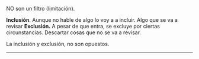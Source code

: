 NO son un filtro (limitación). 

**Inclusión**. Aunque no hable de algo lo voy a a incluir. Algo que se va a revisar
**Exclusión.** A pesar de que entra, se excluye por ciertas circunstancias. Descartar cosas que no se va a revisar.

La inclusión y exclusión, no son opuestos.

---
